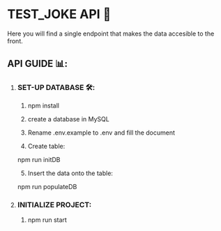 # TEST_JOKE API 🚀

Here you will find a single endpoint that makes the data accesible to the front.

## API GUIDE 📊:

1. ### SET-UP DATABASE 🛠️:

   1. npm install

   2. create a database in MySQL

   3. Rename .env.example to .env and fill the document

   4. Create table:

   npm run initDB

   5. Insert the data onto the table:

   npm run populateDB

2. ### INITIALIZE PROJECT:

   1. npm run start
